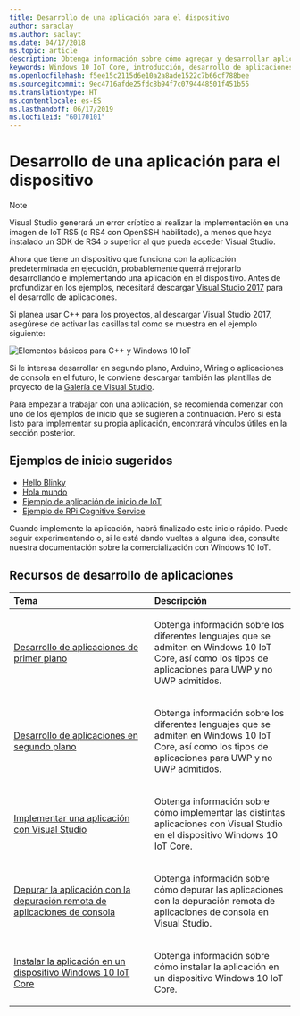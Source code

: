 ```yaml
---
title: Desarrollo de una aplicación para el dispositivo
author: saraclay
ms.author: saclayt
ms.date: 04/17/2018
ms.topic: article
description: Obtenga información sobre cómo agregar y desarrollar aplicaciones para el dispositivo.
keywords: Windows 10 IoT Core, introducción, desarrollo de aplicaciones, aplicaciones
ms.openlocfilehash: f5ee15c2115d6e10a2a8ade1522c7b66cf788bee
ms.sourcegitcommit: 9ec4716afde25fdc8b94f7c0794448501f451b55
ms.translationtype: HT
ms.contentlocale: es-ES
ms.lasthandoff: 06/17/2019
ms.locfileid: "60170101"
---
```

# <a name="develop-an-app-for-your-device"></a>Desarrollo de una aplicación para el dispositivo

> [!NOTE]
> Visual Studio generará un error críptico al realizar la implementación en una imagen de IoT RS5 (o RS4 con OpenSSH habilitado), a menos que haya instalado un SDK de RS4 o superior al que pueda acceder Visual Studio.

Ahora que tiene un dispositivo que funciona con la aplicación predeterminada en ejecución, probablemente querrá mejorarlo desarrollando e implementando una aplicación en el dispositivo. Antes de profundizar en los ejemplos, necesitará descargar [Visual Studio 2017](https://www.visualstudio.com/downloads/) para el desarrollo de aplicaciones.

Si planea usar C++ para los proyectos, al descargar Visual Studio 2017, asegúrese de activar las casillas tal como se muestra en el ejemplo siguiente:

![Elementos básicos para C++ y Windows 10 IoT](../../media/DevelopApp/VS-CPP.jpg)

Si le interesa desarrollar en segundo plano, Arduino, Wiring o aplicaciones de consola en el futuro, le conviene descargar también las plantillas de proyecto de la [Galería de Visual Studio](https://marketplace.visualstudio.com/items?itemName=MicrosoftIoT.WindowsIoTCoreProjectTemplatesforVS15).


Para empezar a trabajar con una aplicación, se recomienda comenzar con uno de los ejemplos de inicio que se sugieren a continuación. Pero si está listo para implementar su propia aplicación, encontrará vínculos útiles en la sección posterior.

## <a name="suggested-starter-samples"></a>Ejemplos de inicio sugeridos

* [Hello Blinky](https://github.com/Microsoft/Windows-iotcore-samples/tree/develop/Samples/HelloBlinky)
* [Hola mundo](https://github.com/Microsoft/Windows-iotcore-samples/tree/develop/Samples/HelloWorld)
* [Ejemplo de aplicación de inicio de IoT](https://github.com/Microsoft/Windows-iotcore-samples/tree/develop/Samples/IoTStartApp)
* [Ejemplo de RPi Cognitive Service](https://github.com/Microsoft/Windows-iotcore-samples/tree/develop/Samples/RPiCognitiveService) 



Cuando implemente la aplicación, habrá finalizado este inicio rápido. Puede seguir experimentando o, si le está dando vueltas a alguna idea, consulte nuestra documentación sobre la comercialización con Windows 10 IoT. 

## <a name="app-development-resources"></a>Recursos de desarrollo de aplicaciones

<table>
<colgroup>
<col width="50%" />
<col width="50%" />
</colgroup>
<thead>
<tr class="header">
<th align="left">Tema</th>
<th align="left">Descripción</th>
</tr>
</thead>
<tbody>

<tr class="odd">
<td align="left"><p><a href="../../develop-your-app/buildingappsforiotcore.md" data-raw-source="[Developing foreground applications](../../develop-your-app/buildingappsforiotcore.md)">Desarrollo de aplicaciones de primer plano</a></p></td>
<td align="left"><p>Obtenga información sobre los diferentes lenguajes que se admiten en Windows 10 IoT Core, así como los tipos de aplicaciones para UWP y no UWP admitidos.</p></td>
</tr>

<tr class="odd">
<td align="left"><p><a href="../../develop-your-app/backgroundapplications.md" data-raw-source="[Developing background applications](../../develop-your-app/backgroundapplications.md)">Desarrollo de aplicaciones en segundo plano</a></p></td>
<td align="left"><p>Obtenga información sobre los diferentes lenguajes que se admiten en Windows 10 IoT Core, así como los tipos de aplicaciones para UWP y no UWP admitidos.</p></td>
</tr>

<tr class="odd">
<td align="left"><p><a href="../../develop-your-app/appdeployment.md" data-raw-source="[Deploy an App with Visual Studio](../../develop-your-app/appdeployment.md)">Implementar una aplicación con Visual Studio</a></p></td>
<td align="left"><p>Obtenga información sobre cómo implementar las distintas aplicaciones con Visual Studio en el dispositivo Windows 10 IoT Core.</p></td>
</tr>

<tr class="odd">
<td align="left"><p><a href="../../develop-your-app/remotedebugging.md" data-raw-source="[Debug your app using Remote Console App Debugging](../../develop-your-app/remotedebugging.md)">Depurar la aplicación con la depuración remota de aplicaciones de consola</a></p></td>
<td align="left"><p>Obtenga información sobre cómo depurar las aplicaciones con la depuración remota de aplicaciones de consola en Visual Studio.</p></td>
</tr>

<tr class="odd">
<td align="left"><p><a href="../../develop-your-app/appinstaller.md" data-raw-source="[Install your app on your Windows 10 IoT Core device](../../develop-your-app/appinstaller.md)">Instalar la aplicación en un dispositivo Windows 10 IoT Core</a></p></td>
<td align="left"><p>Obtenga información sobre cómo instalar la aplicación en un dispositivo Windows 10 IoT Core.</p></td>
</tr>

</tbody>
</table>
